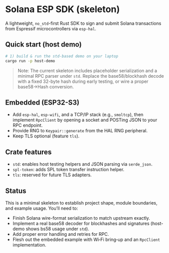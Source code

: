 # Solana ESP SDK (skeleton)


A lightweight, `no_std`-first Rust SDK to sign and submit Solana transactions from Espressif microcontrollers via `esp-hal`.


## Quick start (host demo)
```bash
# 1) build & run the std-based demo on your laptop
cargo run -p host-demo
```


> Note: The current skeleton includes placeholder serialization and a minimal RPC parser under `std`. Replace the base58/blockhash decode with a fixed 32-byte hash during early testing, or wire a proper base58->Hash conversion.


## Embedded (ESP32-S3)
- Add `esp-hal`, `esp-wifi`, and a TCP/IP stack (e.g., `smoltcp`), then implement `RpcClient` by opening a socket and POSTing JSON to your RPC endpoint.
- Provide RNG to `Keypair::generate` from the HAL RNG peripheral.
- Keep TLS optional (feature `tls`).


## Crate features
- `std`: enables host testing helpers and JSON parsing via `serde_json`.
- `spl-token`: adds SPL token transfer instruction helper.
- `tls`: reserved for future TLS adapters.


## Status
This is a minimal skeleton to establish project shape, module boundaries, and example usage. You’ll need to:
- Finish Solana wire-format serialization to match upstream exactly.
- Implement a real base58 decoder for blockhashes and signatures (host-demo shows bs58 usage under `std`).
- Add proper error handling and retries for RPC.
- Flesh out the embedded example with Wi‑Fi bring‑up and an `RpcClient` implementation.
